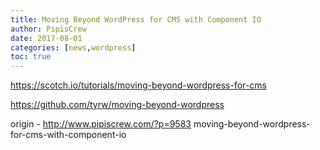 ```yaml
---
title: Moving Beyond WordPress for CMS with Component IO
author: PipisCrew
date: 2017-08-01
categories: [news,wordpress]
toc: true
---
```


https://scotch.io/tutorials/moving-beyond-wordpress-for-cms

https://github.com/tyrw/moving-beyond-wordpress

origin - http://www.pipiscrew.com/?p=9583 moving-beyond-wordpress-for-cms-with-component-io